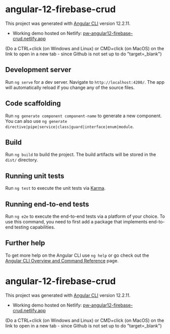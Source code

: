 # angular-12-firebase-crud

This project was generated with [Angular CLI](https://github.com/angular/angular-cli) version 12.2.11.

 - Working demo hosted on Netlify: <a href="https://pw-angular12-firebase-crud.netlify.app/tutorials" target="_blank">pw-angular12-firebase-crud.netlify.app</a>

(Do a CTRL+click (on Windows and Linux) or CMD+click (on MacOS) on the link to open in a new tab - since Github is not set up to do "target=_blank")
## Development server

Run `ng serve` for a dev server. Navigate to `http://localhost:4200/`. The app will automatically reload if you change any of the source files.

## Code scaffolding

Run `ng generate component component-name` to generate a new component. You can also use `ng generate directive|pipe|service|class|guard|interface|enum|module`.

## Build

Run `ng build` to build the project. The build artifacts will be stored in the `dist/` directory.

## Running unit tests

Run `ng test` to execute the unit tests via [Karma](https://karma-runner.github.io).

## Running end-to-end tests

Run `ng e2e` to execute the end-to-end tests via a platform of your choice. To use this command, you need to first add a package that implements end-to-end testing capabilities.

## Further help

To get more help on the Angular CLI use `ng help` or go check out the [Angular CLI Overview and Command Reference](https://angular.io/cli) page.

# angular-12-firebase-crud

This project was generated with [Angular CLI](https://github.com/angular/angular-cli) version 12.2.11.

 - Working demo hosted on Netlify: <a href="https://pw-angular12-firebase-crud.netlify.app/tutorials" target="_blank">pw-angular12-firebase-crud.netlify.app</a>

(Do a CTRL+click (on Windows and Linux) or CMD+click (on MacOS) on the link to open in a new tab - since Github is not set up to do "target=_blank")
